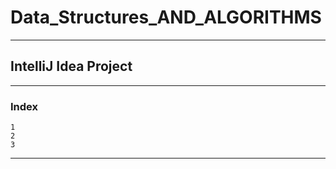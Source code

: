 # Data_Structures_AND_ALGORITHMS

***

## IntelliJ Idea Project

***

### Index

    1
    2
    3

***